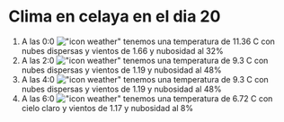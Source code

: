 # Clima en celaya en el dia 20

1. A las 0:0 !["icon weather"](http://openweathermap.org/img/w/03n.png) tenemos una temperatura de 11.36 C con nubes dispersas y  vientos de 1.66 y nubosidad al 32%
1. A las 2:0 !["icon weather"](http://openweathermap.org/img/w/03n.png) tenemos una temperatura de 9.3 C con nubes dispersas y  vientos de 1.19 y nubosidad al 48%
1. A las 4:0 !["icon weather"](http://openweathermap.org/img/w/03n.png) tenemos una temperatura de 9.3 C con nubes dispersas y  vientos de 1.19 y nubosidad al 48%
1. A las 6:0 !["icon weather"](http://openweathermap.org/img/w/02n.png) tenemos una temperatura de 6.72 C con cielo claro y  vientos de 1.17 y nubosidad al 8%
